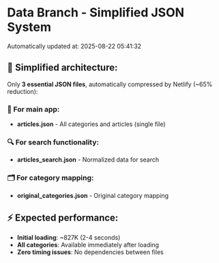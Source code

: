 # Data Branch - Simplified JSON System
Automatically updated at: 2025-08-22 05:41:32

## 🎯 Simplified architecture:
Only **3 essential JSON files**, automatically compressed by Netlify (~65% reduction):

### 📱 For main app:
- **articles.json** - All categories and articles (single file)

### 🔍 For search functionality:
- **articles_search.json** - Normalized data for search

### 🗂️ For category mapping:
- **original_categories.json** - Original category mapping

## ⚡ Expected performance:
- **Initial loading**: ~827K (2-4 seconds)
- **All categories**: Available immediately after loading
- **Zero timing issues**: No dependencies between files

